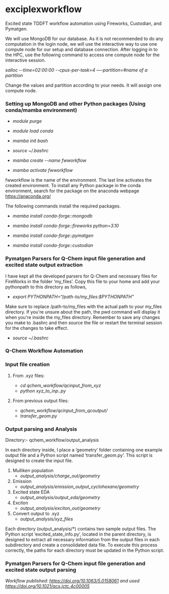 # exciplexworkflow
Excited state TDDFT workflow automation using Fireworks, Custodian, and Pymatgen.

We will use MongoDB for our database. As it is not recommended to do any computation in the login node, we will use the interactive way to use one compute node for our setup and database connection. After logging in to the HPC, use the following command to access one compute node for the interactive session.

*salloc --time=02:00:00 --cpus-per-task=4  —-partition=#name of a partition*

Change the values and partition according to your needs. It will assign one compute node.

### Setting up MongoDB and other Python packages (Using conda/mamba environment)

- *module purge*                      

- *module load conda*

- *mamba init bash*

- *source ~/.bashrc*

- *mamba create --name fwworkflow*  

- *mamba activate fwworkflow*       

fwworkflow is the name of the environment. The last line activates the created environment. To install any Python package in the conda environment, search for the package on the anaconda webpage https://anaconda.org/

The following commands install the required packages.

- *mamba install conda-forge::mongodb*

- *mamba install conda-forge::fireworks python=3.10*

- *mamba install conda-forge::pymatgen*

- *mamba install conda-forge::custodian*

### Pymatgen Parsers for Q-Chem input file generation and excited state output extraction 

I have kept all the developed parsers for Q-Chem and necessary files for FireWorks in the folder ‘my_files’. Copy this file to your home and add your pythonpath to this directory as follows,

- *export PYTHONPATH=“/path-to/my_files:$PYTHONPATH"*

Make sure to replace /path-to/my_files with the actual path to your my_files directory. If you're unsure about the path, the pwd command will display it when you're inside the my_files directory. Remember to save any changes you make to .bashrc and then source the file or restart the terminal session for the changes to take effect.
- *source ~/.bashrc*

### Q-Chem Workflow Automation

### Input file creation

1. From .xyz files:
   - *cd qchem_workflow/qcinput_from_xyz*
   - *python xyz_to_inp..py*

2. From previous output files:
   - *qchem_workflow/qcinput_from_qcoutput/*
   - *transfer_geom.py*

### Output parsing and Analysis

Directory:- qchem_workflow/output_analysis

In each directory inside, I place a ‘geometry’ folder containing one example output file and a Python script named ‘transfer_geom.py’. This script is designed to create the input file.

1. Mulliken population
   - *output_analysis/charge_out/geometry*
3. Emission
   - *output_analysis/emission_output_cyclohexane/geometry*
5. Excited state EDA
   - *output_analysis/output_eda/geometry*
7. Exciton
   - *output_analysis/exciton_out/geometry*
9. Convert output to .xyz
    - *output_analysis/xyz_files*
   
Each directory (output_analysis/*) contains two sample output files. The Python script ‘excited_state_info.py’, located in the parent directory, is designed to extract all necessary information from the output files in each subdirectory and create a consolidated data file. To execute this process correctly, the paths for each directory must be updated in the Python script.





### Pymatgen Parsers for Q-Chem input file generation and excited state output parsing

*Workflow published: https://doi.org/10.1063/5.0158061*
*and used https://doi.org/10.1021/acs.jctc.4c00005*
